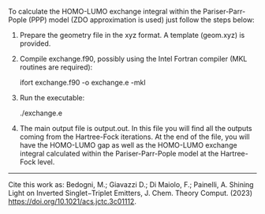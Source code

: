 To calculate the HOMO-LUMO exchange integral within the Pariser-Parr-Pople (PPP) model (ZDO approximation is used) just follow the steps below:

1. Prepare the geometry file in the xyz format. A template (geom.xyz) is provided.

2. Compile exchange.f90, possibly using the Intel Fortran compiler (MKL routines are required):

      ifort exchange.f90 -o exchange.e -mkl

3. Run the executable:

      ./exchange.e

4. The main output file is output.out. In this file you will find all the outputs coming from
the Hartree-Fock iterations. At the end of the file, you will have the HOMO-LUMO gap as well as
the HOMO-LUMO exchange integral calculated within the Pariser-Parr-Pople model at the Hartree-Fock level.

**********************************

Cite this work as:
 Bedogni, M.; Giavazzi D.; Di Maiolo, F.; Painelli, A. Shining Light on Inverted
  Singlet−Triplet Emitters, J. Chem. Theory Comput. (2023) https://doi.org/10.1021/acs.jctc.3c01112.
 

